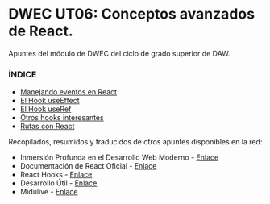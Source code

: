 # DWEC UT06: Conceptos avanzados de React.
Apuntes del módulo de DWEC del ciclo de grado superior de DAW.

### ÍNDICE

* [Manejando eventos en React](./00_eventos.md)
* [El Hook useEffect](./01_useEffect.md)
* [El Hook useRef](./02_useRef.md)
* [Otros hooks interesantes](./03_mas_hooks.md)
* [Rutas con React](./04_rutas.md)

Recopilados, resumidos y traducidos de otros apuntes disponibles en la red:
* Inmersión Profunda en el Desarrollo Web Moderno - [Enlace](https://fullstackopen.com/es/part1)
* Documentación de React Oficial - [Enlace](https://es.react.dev/learn/describing-the-ui)
* React Hooks  - [Enlace](https://medium.com/@johnnyJK/react-hooks-a-comprehensive-beginners-guide-a93a2a7d85e6)
* Desarrollo Útil - [Enlace](https://www.youtube.com/@DesarrolloUtil/featured)
* Midulive - [Enlace](https://www.youtube.com/@midulive/featured)

